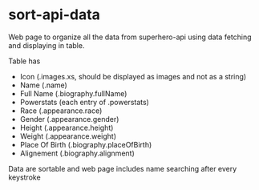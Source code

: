 # sort-api-data
Web page to organize all the data from superhero-api using data fetching and displaying in table.

Table has 
* Icon (.images.xs, should be displayed as images and not as a string)
* Name (.name)
* Full Name (.biography.fullName)
* Powerstats (each entry of .powerstats)
* Race (.appearance.race)
* Gender (.appearance.gender)
* Height (.appearance.height)
* Weight (.appearance.weight)
* Place Of Birth (.biography.placeOfBirth)
* Alignement (.biography.alignment)

Data are sortable and web page includes name searching after every keystroke
